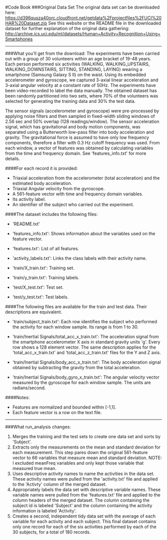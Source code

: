 #Code Book
###Original Data Set
The original data set can be downloaded here:
https://d396qusza40orc.cloudfront.net/getdata%2Fprojectfiles%2FUCI%20HAR%20Dataset.zip
See this website or the README file in the downloaded dataset for further explanation of the original data gathering: 
http://archive.ics.uci.edu/ml/datasets/Human+Activity+Recognition+Using+Smartphones

___

###What you'll get from the download:
The experiments have been carried out with a group of 30 volunteers within an age bracket of 19-48 years. Each person performed six activities (WALKING, WALKING\_UPSTAIRS, WALKING\_DOWNSTAIRS, SITTING, STANDING, LAYING) wearing a smartphone (Samsung Galaxy S II) on the waist. Using its embedded accelerometer and gyroscope, we captured 3-axial linear acceleration and 3-axial angular velocity at a constant rate of 50Hz. The experiments have been video-recorded to label the data manually. The obtained dataset has been randomly partitioned into two sets, where 70% of the volunteers was selected for generating the training data and 30% the test data. 

The sensor signals (accelerometer and gyroscope) were pre-processed by applying noise filters and then sampled in fixed-width sliding windows of 2.56 sec and 50% overlap (128 readings/window). The sensor acceleration signal, which has gravitational and body motion components, was separated using a Butterworth low-pass filter into body acceleration and gravity. The gravitational force is assumed to have only low frequency components, therefore a filter with 0.3 Hz cutoff frequency was used. From each window, a vector of features was obtained by calculating variables from the time and frequency domain. See 'features_info.txt' for more details. 

####For each record it is provided:

- Triaxial acceleration from the accelerometer (total acceleration) and the estimated body acceleration.
- Triaxial Angular velocity from the gyroscope. 
- A 561-feature vector with time and frequency domain variables. 
- Its activity label. 
- An identifier of the subject who carried out the experiment.

####The dataset includes the following files:

- 'README.txt'

- 'features_info.txt': Shows information about the variables used on the feature vector.

- 'features.txt': List of all features.

- 'activity_labels.txt': Links the class labels with their activity name.

- 'train/X_train.txt': Training set.

- 'train/y_train.txt': Training labels.

- 'test/X_test.txt': Test set.

- 'test/y_test.txt': Test labels.

####The following files are available for the train and test data. Their descriptions are equivalent. 

- 'train/subject_train.txt': Each row identifies the subject who performed the activity for each window sample. Its range is from 1 to 30. 

- 'train/Inertial Signals/total\_acc\_x\_train.txt': The acceleration signal from the smartphone accelerometer X axis in standard gravity units 'g'. Every row shows a 128 element vector. The same description applies for the 'total\_acc\_x\_train.txt' and 'total\_acc\_z\_train.txt' files for the Y and Z axis. 

- 'train/Inertial Signals/body\_acc\_x\_train.txt': The body acceleration signal obtained by subtracting the gravity from the total acceleration. 

- 'train/Inertial Signals/body\_gyro\_x\_train.txt': The angular velocity vector measured by the gyroscope for each window sample. The units are radians/second. 

####Notes: 

- Features are normalized and bounded within [-1,1].
- Each feature vector is a row on the text file.

___

###What run_analysis changes:
1. Merges the training and the test sets to create one data set and sorts by 'Subject'.
2. Extracts only the measurements on the mean and standard deviation for each measurement. This step pares down the original 561-feature vector to 66 variables that measure mean and standard deviation. NOTE: I excluded meanFreq variables and only kept those variable that measured true mean.
3. Uses descriptive activity names to name the activities in the data set. These activity names were pulled from the 'activity.txt' file and applied to the 'Activty' column of the merged dataset.
4. Appropriately labels the data set with descriptive variable names. These variable names were pulled from the 'features.txt' file and applied to the column headers of the merged dataset. The column containing the subject id is labeled 'Subject' and the column containing the activity information is labeled 'Activity'.
5. Creates a second, independent tidy data set with the average of each variable for each activity and each subject. This final dataset contains only one record for each of the six activities performed by each of the 30 subjects, for a total of 180 records.
